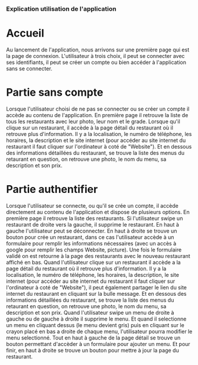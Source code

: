 ### Explication utilisation de l'application

# Accueil 
Au lancement de l'application, nous arrivons sur une première page qui est la page de connexion. L'utilisateur à trois choix, il peut se connecter avec ses identifiants, il peut se créer un compte ou bien accéder à l'application sans se connecter. 

# Partie sans compte
Lorsque l'utilisateur choisi de ne pas se connecter ou se créer un compte il accède au contenu de l'application. En première page il retrouve la liste de tous les restaurants avec leur photo, leur nom et le grade. Lorsque qu'il clique sur un restaurant, il accède à la page détail du restaurant où il retrouve plus d'information. Il y a la localisation, le numéro de téléphone, les horaires, la description et le site internet (pour accéder au site internet du restaurant il faut cliquer sur l'ordinateur à coté de "Website").
Et en dessous des informations détaillées du restaurant, se trouve la liste des menus du retaurant en question, on retrouve une photo, le nom du menu, sa description et son prix.

#  Partie authentifier 
Lorsque l'utilisateur se connecte, ou qu'il se crée un compte, il accède directement au contenu de l'application et dispose de plusieurs options. En première page il retrouve la liste des restaurants. Si l'utilisateur swipe un restaurant de droite vers la gauche, il supprime le restaurant. En haut à gauche l'utilisateur peut se déconnecter. En haut à droite se trouve un bouton pour crée un restaurant, dans ce cas l'utilisateur accède à un formulaire pour remplir les informations nécessaires (avec un accès à google pour remplir les champs Website, picture). Une fois le formulaire validé on est retourne à la page des restaurants avec le nouveau restaurant affiché en bas.
Quand l'utilisateur clique sur un restaurant il accède a la page détail du restaurant où il retrouve plus d'information. Il y a la localisation, le numéro de téléphone, les horaires, la description, le site internet (pour accéder au site internet du restaurant il faut cliquer sur l'ordinateur à coté de "Website"), il peut également partager le lien du site internet du restaurant en cliquant sur la bulle message.
Et en dessous des informations détaillées du restaurant, se trouve la liste des menus du retaurant en question, on retrouve une photo, le nom du menu, sa description et son prix. Quand l'utilisateur swipe un menu de droite à gauche ou de gauche à droite il supprime le menu. Et quand il selectionne un menu en cliquant dessus (le menu devient gris) puis en cliquant sur le crayon placé en bas a droite de chaque menu, l'utilisateur pourra modifier le menu selectionné. 
Tout en haut à gauche de la page détail se trouve un bouton permettant d'accèder à un formulaire pour ajouter un menu. Et pour finir, en haut à droite se trouve un bouton pour mettre à jour la page du restaurant.